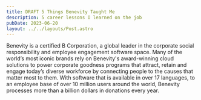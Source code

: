 ```yaml
---
title: DRAFT 5 Things Benevity Taught Me
description: 5 career lessons I learned on the job
pubDate: 2023-06-20
layout: ../../layouts/Post.astro
---
```


Benevity is a certified B Corporation, a global leader in the corporate social responsibility and employee engagement software space. Many of the world’s most iconic brands rely on Benevity's award-winning cloud solutions to power corporate goodness programs that attract, retain and engage today’s diverse workforce by connecting people to the causes that matter most to them. With software that is available in over 17 languages, to an employee base of over 10 million users around the world, Benevity processes more than a billion dollars in donations every year.
